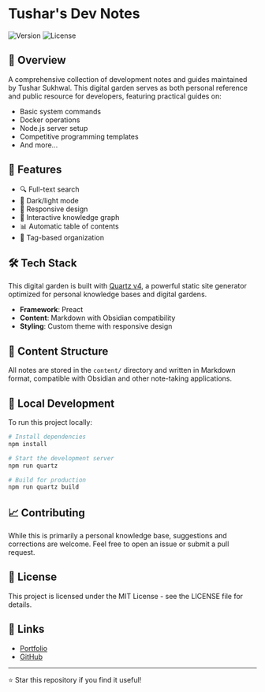 # Tushar's Dev Notes

![Version](https://img.shields.io/badge/Quartz-v4.5.0-blue)
![License](https://img.shields.io/badge/License-MIT-green)

## 📝 Overview

A comprehensive collection of development notes and guides maintained by Tushar Sukhwal. This digital garden serves as both personal reference and public resource for developers, featuring practical guides on:

- Basic system commands
- Docker operations
- Node.js server setup
- Competitive programming templates
- And more...

## 🚀 Features

- 🔍 Full-text search
- 🌙 Dark/light mode
- 📱 Responsive design
- 🔗 Interactive knowledge graph
- 📊 Automatic table of contents
- 🧩 Tag-based organization

## 🛠️ Tech Stack

This digital garden is built with [Quartz v4](https://quartz.jzhao.xyz/), a powerful static site generator optimized for personal knowledge bases and digital gardens.

- **Framework**: Preact
- **Content**: Markdown with Obsidian compatibility
- **Styling**: Custom theme with responsive design

## 📖 Content Structure

All notes are stored in the `content/` directory and written in Markdown format, compatible with Obsidian and other note-taking applications.

## 🔧 Local Development

To run this project locally:

```bash
# Install dependencies
npm install

# Start the development server
npm run quartz

# Build for production
npm run quartz build
```

## 📈 Contributing

While this is primarily a personal knowledge base, suggestions and corrections are welcome. Feel free to open an issue or submit a pull request.

## 📄 License

This project is licensed under the MIT License - see the LICENSE file for details.

## 🔗 Links

- [Portfolio](https://tusharsukhwal.com/)
- [GitHub](https://github.com/Tushar-Sukhwal)

---

⭐ Star this repository if you find it useful! 